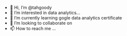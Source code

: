 - 👋 Hi, I’m @tahgoody
- 👀 I’m interested in data analytics...
- 🌱 I’m currently learning gogle data analytics certificate
- 💞️ I’m looking to collaborate on  
- 📫 How to reach me ...

<!---
tahgoody/tahgoody is a ✨ special ✨ repository because its `README.md` (this file) appears on your GitHub profile.
You can click the Preview link to take a look at your changes.
--->
